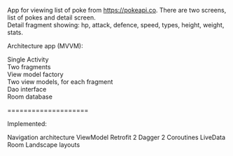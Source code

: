 
App for viewing list of poke from https://pokeapi.co. There are two screens, list of pokes and detail screen.  
Detail fragment showing: hp, attack, defence, speed, types, height, weight, stats.

Architecture app (MVVM):  

  
Single Activity  
Two fragments  
View model factory  
Two view models, for each fragment  
Dao interface  
Room database  
   
   ====================
  
Implemented:

Navigation architecture
ViewModel
Retrofit 2
Dagger 2
Coroutines
LiveData
Room
Landscape layouts
